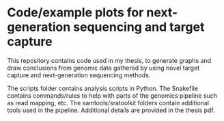 # Code/example plots for next-generation sequencing and target capture

This repository contains code used in my thesis, to generate graphs and draw 
conclusions from genomic data gathered by using novel target capture and 
next-generation sequencing methods.

The scripts folder contains analysis scripts in Python. The Snakefile contains
commands/rules to help with parts of the genomics pipeline such as read mapping, etc.
The samtools/sratoolkit folders contain additional tools used in the pipeline.
Additional details are provided in the thesis pdf.
